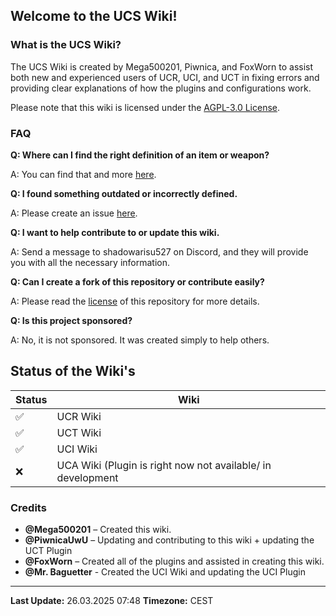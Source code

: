## Welcome to the UCS Wiki! ##

### What is the UCS Wiki? ###

The UCS Wiki is created by Mega500201, Piwnica, and FoxWorn to assist both new and experienced users of UCR, UCI, and UCT in fixing errors and providing clear explanations of how the plugins and configurations work.

Please note that this wiki is licensed under the [AGPL-3.0 License](https://github.com/Mega500201/UCS-Wiki/blob/main/LICENSE).

### FAQ ###

**Q: Where can I find the right definition of an item or weapon?**

A: You can find that and more [here](https://github.com/Mega500201/UCS-Wiki/tree/main/UCR%20Wiki/Useful%20Information).

**Q: I found something outdated or incorrectly defined.**

A: Please create an issue [here](https://github.com/Mega500201/UCS-Wiki/issues).

**Q: I want to help contribute to or update this wiki.**

A: Send a message to shadowarisu527 on Discord, and they will provide you with all the necessary information.

**Q: Can I create a fork of this repository or contribute easily?**

A: Please read the [license](https://github.com/Mega500201/UCS-Wiki/blob/main/LICENSE) of this repository for more details.

**Q: Is this project sponsored?**

A: No, it is not sponsored. It was created simply to help others.

## Status of the Wiki's ## 

| Status | Wiki |
| --- | --- |
| :white_check_mark: | UCR Wiki| 
| :white_check_mark: | UCT Wiki |
| :white_check_mark: | UCI Wiki| 
| :x:| UCA Wiki (Plugin is right now not available/ in development | 

### Credits ###

- **@Mega500201** – Created this wiki.
- **@PiwnicaUwU** – Updating and contributing to this wiki + updating the UCT Plugin
- **@FoxWorn** – Created all of the plugins and assisted in creating this wiki.
- **@Mr. Baguetter** - Created the UCI Wiki and updating the UCI Plugin

---

**Last Update:** 26.03.2025 07:48
**Timezone:** CEST
